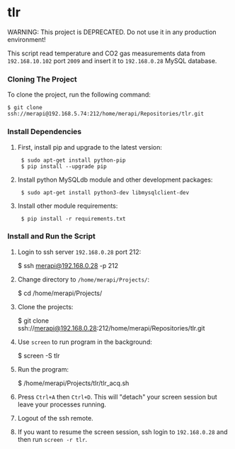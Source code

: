 tlr
===

WARNING: This project is DEPRECATED. Do not use it in any production
environment!

This script read temperature and CO2 gas measurements data
from `192.168.10.102` port `2009` and insert it
to `192.168.0.28` MySQL database.

### Cloning The Project

To clone the project, run the following command:

    $ git clone ssh://merapi@192.168.5.74:212/home/merapi/Repositories/tlr.git

### Install Dependencies

1. First, install pip and upgrade to the latest version:

        $ sudo apt-get install python-pip
        $ pip install --upgrade pip

2. Install python MySQLdb module and other development packages:

        $ sudo apt-get install python3-dev libmysqlclient-dev

3. Install other module requirements:

        $ pip install -r requirements.txt

### Install and Run the Script

1. Login to ssh server `192.168.0.28` port 212:

    $ ssh merapi@192.168.0.28 -p 212

2. Change directory to `/home/merapi/Projects/`:

    $ cd /home/merapi/Projects/

3. Clone the projects:

    $ git clone ssh://merapi@192.168.0.28:212/home/merapi/Repositories/tlr.git

4. Use `screen` to run program in the background:

    $ screen -S tlr

5. Run the program:

    $ /home/merapi/Projects/tlr/tlr_acq.sh

6. Press `Ctrl+A` then `Ctrl+D`. This will "detach" your screen session but leave your processes running.

7. Logout of the ssh remote.

8. If you want to resume the screen session, ssh login to `192.168.0.28` and then run `screen -r tlr`.
